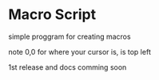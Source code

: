 # Macro Script

simple proggram for creating macros

note 0,0 for where your cursor is, is top left

1st release and docs comming soon